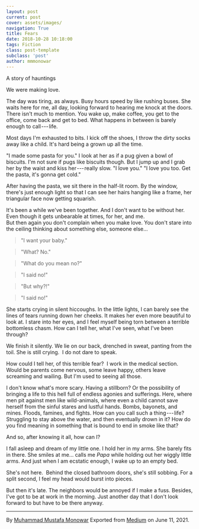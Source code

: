 ```yaml
---
layout: post
current: post
cover: assets/images/
navigation: True
title: Fears
date: 2018-10-28 10:18:00
tags: Fiction
class: post-template
subclass: 'post'
author: mmmonowar
---
```


A story of hauntings 


We were making love.

The day was tiring, as always. Busy hours speed by like rushing buses.
She waits here for me, all day, looking forward to hearing me knock at
the doors.
There isn't much to mention. You wake up, make coffee, you get to the
office, come back and get to bed. What happens in between is barely
enough to call --- life.

Most days I'm exhausted to bits. I kick off the shoes, I throw the dirty
socks away like a child. It's hard being a grown up all the time.

"I made some pasta for you."
I look at her as if a pug given a bowl of biscuits. I'm not sure if pugs
like biscuits though. But I jump up and I grab her by the waist and kiss
her --- really slow.
"I love you."
"I love you too. Get the pasta, it's gonna get cold."

After having the pasta, we sit there in the half-lit room. By the
window, there's just enough light so that I can see her hairs hanging
like a frame, her triangular face now getting squarish.

It's been a while we've been together. And I don't want to be without
her.\
Even though it gets unbearable at times, for her, and me.\
But then again you don't complain when you make love. You don't stare
into the ceiling thinking about something else, someone else...

> "I want your baby."

> "What? No."

> "What do you mean no?"

> "I said no!"

> "But why?!"

> "I said no!"

She starts crying in silent hiccoughs. In the little lights, I can
barely see the lines of tears running down her cheeks. It makes her even
more beautiful to look at. I stare into her eyes, and I feel myself
being torn between a terrible bottomless chasm. How can I tell her, what
I've seen, what I've been through?

We finish it silently. We lie on our back, drenched in sweat, panting
from the toil.
She is still crying. 
I do not dare to speak.

How could I tell her, of this terrible fear? 
I work in the medical section. Would be parents come nervous, some leave
happy, others leave screaming and wailing. But I'm used to seeing all
those.

I don't know what's more scary. Having a stillborn? Or the possibility
of bringing a life to this hell full of endless agonies and sufferings.
Here, where men pit against men like wild-animals, where even a child
cannot save herself from the sinful stares and lustful hands. Bombs,
bayonets, and mines. Floods, famines, and fights. How can you call such
a thing --- life? Struggling to stay above the water, and then
eventually drown in it? How do you find meaning in something that is
bound to end in smoke like that?

And so, after knowing it all, how can I?

I fall asleep and dream of my little one. I hold her in my arms. She
barely fits in there. She smiles at me... calls me *Papa* while holding
out her wiggly little arms. And just when I am ecstatic enough, I wake
up to an empty bed.

She's not here. 
Behind the closed bathroom doors, she's still sobbing.
For a split second, I feel my head would burst into pieces.

But then it's late. The neighbors would be annoyed if I make a fuss.
Besides, I've got to be at work in the morning. Just another day that I
don't look forward to but have to be there anyway.

---

By [Muhammad Mustafa Monowar](https://medium.com/@mmmonowar)
Exported from [Medium](https://medium.com) on June 11, 2021.
